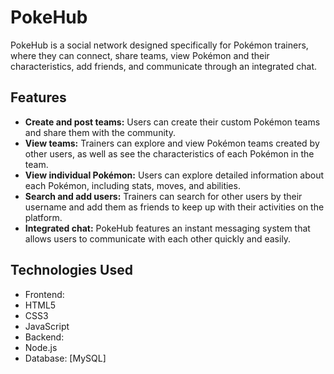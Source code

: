 # PokeHub

PokeHub is a social network designed specifically for Pokémon trainers, where they can connect, share teams, view Pokémon and their characteristics, add friends, and communicate through an integrated chat.

## Features

- **Create and post teams:** Users can create their custom Pokémon teams and share them with the community.
- **View teams:** Trainers can explore and view Pokémon teams created by other users, as well as see the characteristics of each Pokémon in the team.
- **View individual Pokémon:** Users can explore detailed information about each Pokémon, including stats, moves, and abilities.
- **Search and add users:** Trainers can search for other users by their username and add them as friends to keep up with their activities on the platform.
- **Integrated chat:** PokeHub features an instant messaging system that allows users to communicate with each other quickly and easily.

## Technologies Used

- Frontend:
- HTML5
- CSS3
- JavaScript
- Backend:
- Node.js
- Database: [MySQL]


